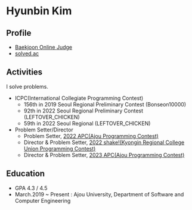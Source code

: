 # Hyunbin Kim


## Profile
- [Baekjoon Online Judge](https://www.acmicpc.net/user/akim9905)
- [solved.ac](https://solved.ac/profile/akim9905)

## Activities
I solve problems. 

- ICPC(International Collegiate Programming Contest)
  - 156th in 2019 Seoul Regional Preliminary Contest (Bonseon10000)
  - 92th in 2022 Seoul Regional Preliminary Contest (LEFTOVER_CHICKEN)
  - 59th in 2022 Seoul Regional (LEFTOVER_CHICKEN)
- Problem Setter/Director
  - Problem Setter, [2022 APC(Ajou Programming Contest)](https://www.acmicpc.net/category/detail/3219)
  - Director & Problem Setter, [2022 shake!(Kyongin Regional College Union Programming Contest)](https://www.acmicpc.net/category/detail/3557)
  - Director & Problem Setter, [2023 APC(Ajou Programming Contest)](https://www.acmicpc.net/category/848)

## Education
- GPA 4.3 / 4.5
- March.2019 ~ Present : Ajou University, Department of Software and Computer Engineering
